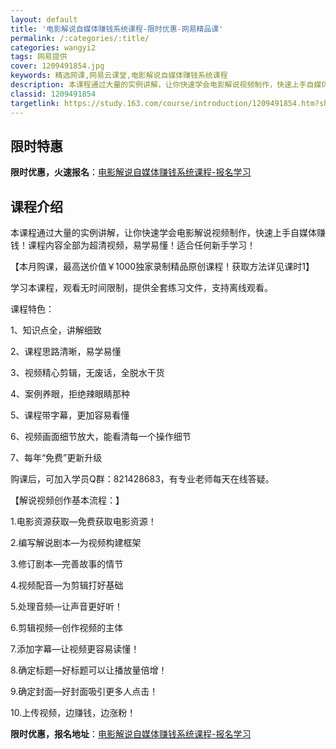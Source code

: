 ```yaml
---
layout: default
title: '电影解说自媒体赚钱系统课程-限时优惠-网易精品课'
permalink: /:categories/:title/
categories: wangyi2
tags: 网易提供
cover: 1209491854.jpg
keywords: 精选网课,网易云课堂,电影解说自媒体赚钱系统课程
description: 本课程通过大量的实例讲解，让你快速学会电影解说视频制作，快速上手自媒体赚钱！课程内容全部为超清视频，易学易懂！适合任何新
classid: 1209491854
targetlink: https://study.163.com/course/introduction/1209491854.htm?share=1&shareId=1025206652&utm_campaign=share&utm_medium=iphoneShare&utm_source=&utm_u=1025206652
---
```


## 限时特惠

**限时优惠，火速报名**：[电影解说自媒体赚钱系统课程-报名学习](https://study.163.com/course/introduction/1209491854.htm?share=1&shareId=1025206652&utm_campaign=share&utm_medium=iphoneShare&utm_source=&utm_u=1025206652)

## 课程介绍

本课程通过大量的实例讲解，让你快速学会电影解说视频制作，快速上手自媒体赚钱！课程内容全部为超清视频，易学易懂！适合任何新手学习！



【本月购课，最高送价值￥1000独家录制精品原创课程！获取方法详见课时1】



学习本课程，观看无时间限制，提供全套练习文件，支持离线观看。



课程特色：

1、知识点全，讲解细致

2、课程思路清晰，易学易懂

3、视频精心剪辑，无废话，全脱水干货

4、案例养眼，拒绝辣眼睛那种

5、课程带字幕，更加容易看懂

6、视频画面细节放大，能看清每一个操作细节

7、每年“免费”更新升级



购课后，可加入学员Q群：821428683，有专业老师每天在线答疑。



【解说视频创作基本流程：】

1.电影资源获取—免费获取电影资源！



2.编写解说剧本—为视频构建框架



3.修订剧本—完善故事的情节



4.视频配音—为剪辑打好基础



5.处理音频—让声音更好听！



6.剪辑视频—创作视频的主体



7.添加字幕—让视频更容易读懂！



8.确定标题—好标题可以让播放量倍增！



9.确定封面—好封面吸引更多人点击！



10.上传视频，边赚钱，边涨粉！

**限时优惠，报名地址**：[电影解说自媒体赚钱系统课程-报名学习](https://study.163.com/course/introduction/1209491854.htm?share=1&shareId=1025206652&utm_campaign=share&utm_medium=iphoneShare&utm_source=&utm_u=1025206652)

